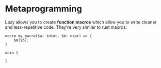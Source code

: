
# Metaprogramming

Lazy allows you to create **function macros** which allow you to write cleaner and less-repetitive code. They're very similar to rust macros:

```
macro my_macro($a: ident, $b: expr) => {
    $a[$b];
}

main {

}
```